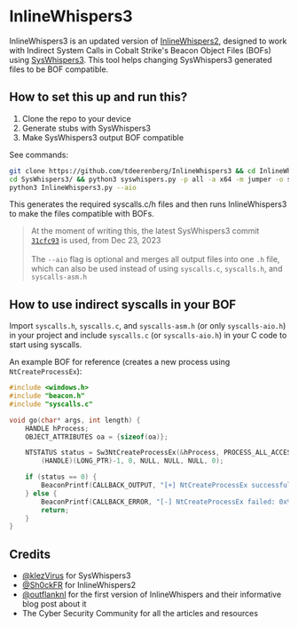 # InlineWhispers3
InlineWhispers3 is an updated version of [InlineWhispers2](https://github.com/Sh0ckFR/InlineWhispers2), designed to work with Indirect System Calls in Cobalt Strike's Beacon Object Files (BOFs) using [SysWhispers3](https://github.com/klezVirus/SysWhispers3). This tool helps changing SysWhispers3 generated files to be BOF compatible.

## How to set this up and run this?


1. Clone the repo to your device
2. Generate stubs with SysWhispers3
3. Make SysWhispers3 output BOF compatible

See commands:
```bash
git clone https://github.com/tdeerenberg/InlineWhispers3 && cd InlineWhispers3
cd SysWhispers3/ && python3 syswhispers.py -p all -a x64 -m jumper -o syscalls_all && cd ..
python3 InlineWhispers3.py --aio
```

This generates the required syscalls.c/h files and then runs InlineWhispers3 to make the files compatible with BOFs.

> At the moment of writing this, the latest SysWhispers3 commit [`31cfc93`](https://github.com/klezVirus/SysWhispers3/commit/31cfc93c9466b52ae79d60925b0b5e0a1f653b88) is used, from Dec 23, 2023 <br><br>
> The `--aio` flag is optional and merges all output files into one `.h` file, which can also be used instead of using `syscalls.c`, `syscalls.h`, and `syscalls-asm.h`

## How to use indirect syscalls in your BOF

Import `syscalls.h`, `syscalls.c`, and `syscalls-asm.h` (or only `syscalls-aio.h`) in your project and include `syscalls.c` (or `syscalls-aio.h`) in your C code to start using syscalls.

An example BOF for reference (creates a new process using `NtCreateProcessEx`):

```c
#include <windows.h>
#include "beacon.h"
#include "syscalls.c"

void go(char* args, int length) {
    HANDLE hProcess;
    OBJECT_ATTRIBUTES oa = {sizeof(oa)};

    NTSTATUS status = Sw3NtCreateProcessEx(&hProcess, PROCESS_ALL_ACCESS, &oa, 
        (HANDLE)(LONG_PTR)-1, 0, NULL, NULL, NULL, 0);

    if (status == 0) {
        BeaconPrintf(CALLBACK_OUTPUT, "[+] NtCreateProcessEx successful");
    } else {
        BeaconPrintf(CALLBACK_ERROR, "[-] NtCreateProcessEx failed: 0x%X\n", status);
        return;
    }
}
```

## Credits
- [@klezVirus](https://github.com/klezVirus) for SysWhispers3
- [@Sh0ckFR](https://github.com/Sh0ckFR) for InlineWhispers2
- [@outflanknl](https://github.com/outflanknl) for the first version of InlineWhispers and their informative blog post about it
- The Cyber Security Community for all the articles and resources
